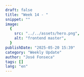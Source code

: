 ```yaml
---
draft: false
title: "Week 14 - "
snippet: ""
image:
  {
    src: "../../assets/hero.png",
    alt: "frontend master",
  }
publishDate: "2025-05-20 15:39"
category: "Weekly Update"
author: "José Fonseca"
tags: []
lang: "en"
---
```


